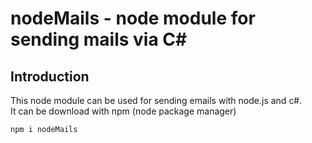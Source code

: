 # nodeMails - node module for sending mails via C#

## Introduction

This node module can be used for sending emails with node.js and c#.<br/>
It can be download with npm (node package manager)

```shell
npm i nodeMails
```